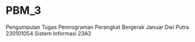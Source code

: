 # PBM_3
Pengumpulan Tugas Pemrograman Perangkat Bergerak
Januar Dwi Putra 230101054 Sistem Informasi 23A2
